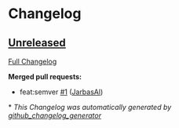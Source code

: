 # Changelog

## [Unreleased](https://github.com/TigreGotico/ovos-solver-jabir-plugin/tree/HEAD)

[Full Changelog](https://github.com/TigreGotico/ovos-solver-jabir-plugin/compare/3ab033073f3483700d1546c5cf046d13b012eb62...HEAD)

**Merged pull requests:**

- feat:semver [\#1](https://github.com/TigreGotico/ovos-solver-jabir-plugin/pull/1) ([JarbasAl](https://github.com/JarbasAl))



\* *This Changelog was automatically generated by [github_changelog_generator](https://github.com/github-changelog-generator/github-changelog-generator)*
